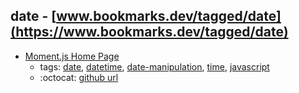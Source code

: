 date - [www.bookmarks.dev/tagged/date](https://www.bookmarks.dev/tagged/date)
---
* [Moment.js Home Page](http://momentjs.com/)
    * tags: [date](../tagged/date.md), [datetime](../tagged/datetime.md), [date-manipulation](../tagged/date-manipulation.md), [time](../tagged/time.md), [javascript](../tagged/javascript.md)
    * :octocat: [github url](https://github.com/moment/moment/)

